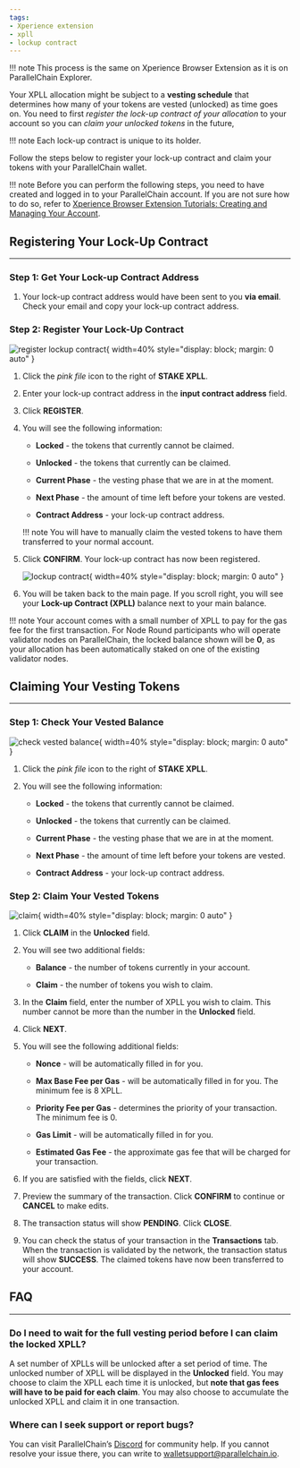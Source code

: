 ```yaml
---
tags:
- Xperience extension
- xpll
- lockup contract
---
```

!!! note
    This process is the same on Xperience Browser Extension as it is on ParallelChain Explorer. 
    
Your XPLL allocation might be subject to a **vesting schedule** that determines how many of your tokens are vested (unlocked) as time goes on. You need to first *register the lock-up contract of your allocation* to your account so you can *claim your unlocked tokens* in the future, 

!!! note 
    Each lock-up contract is unique to its holder.  

Follow the steps below to register your lock-up contract and claim your tokens with your ParallelChain wallet.  

!!! note
    Before you can perform the following steps, you need to have created and logged in to your ParallelChain account. If you are not sure how to do so, refer to [Xperience Browser Extension Tutorials: Creating and Managing Your Account](./create_account.md). 

## Registering Your Lock-Up Contract
---
### Step 1: Get Your Lock-up Contract Address 
1. Your lock-up contract address would have been sent to you **via email**. Check your email and copy your lock-up contract address.

### Step 2: Register Your Lock-Up Contract 
![register lockup contract](../../img/extension/12_Register%20Your%20Lock-Up%20Contract.svg){ width=40%  style="display: block; margin: 0 auto" } 

1. Click the *pink file* icon to the right of **STAKE XPLL**. 

2. Enter your lock-up contract address in the **input contract address** field. 

3. Click **REGISTER**. 

3. You will see the following information: 

    - **Locked** - the tokens that currently cannot be claimed. 

    - **Unlocked** - the tokens that currently can be claimed. 

    - **Current Phase** - the vesting phase that we are in at the moment. 

    - **Next Phase** - the amount of time left before your tokens are vested. 

    - **Contract Address** - your lock-up contract address.  

    !!! note
        You will have to manually claim the vested tokens to have them transferred to your normal account. 

4. Click **CONFIRM**. Your lock-up contract has now been registered. 

    ![lockup contract](../../img/extension/13_Lock-Up%20Contract%20Balance.svg){ width=40%  style="display: block; margin: 0 auto" } 

5. You will be taken back to the main page. If you scroll right, you will see your **Lock-up Contract (XPLL)** balance next to your main balance. 

!!! note
    Your account comes with a small number of XPLL to pay for the gas fee for the first transaction. For Node Round participants who will operate validator nodes on ParallelChain, the locked balance shown will be **0**, as your allocation has been automatically staked on one of the existing validator nodes. 

## Claiming Your Vesting Tokens
---
### Step 1: Check Your Vested Balance 
![check vested balance](../../img/extension/14_Select%20a%20validator.svg){ width=40%  style="display: block; margin: 0 auto" } 

1. Click the *pink file* icon to the right of **STAKE XPLL**. 

2. You will see the following information: 

    - **Locked** - the tokens that currently cannot be claimed. 

    - **Unlocked** - the tokens that currently can be claimed. 

    - **Current Phase** - the vesting phase that we are in at the moment. 

    - **Next Phase** - the amount of time left before your tokens are vested. 

    - **Contract Address** - your lock-up contract address.  

### Step 2: Claim Your Vested Tokens 
![claim](../../img/extension/15_Claim.svg){ width=40%  style="display: block; margin: 0 auto" } 

1. Click **CLAIM** in the **Unlocked** field. 

2. You will see two additional fields: 

    - **Balance** - the number of tokens currently in your account. 

    - **Claim** - the number of tokens you wish to claim. 

3. In the **Claim** field, enter the number of XPLL you wish to claim. This number cannot be more than the number in the **Unlocked** field. 

4. Click **NEXT**. 

5. You will see the following additional fields: 

    - **Nonce** - will be automatically filled in for you. 

    - **Max Base Fee per Gas** - will be automatically filled in for you. The minimum fee is 8 XPLL. 

    - **Priority Fee per Gas** - determines the priority of your transaction. The minimum fee is 0. 

    - **Gas Limit** - will be automatically filled in for you. 

    - **Estimated Gas Fee** - the approximate gas fee that will be charged for your transaction. 


6. If you are satisfied with the fields, click **NEXT**. 

7. Preview the summary of the transaction. Click **CONFIRM** to continue or **CANCEL** to make edits. 

8. The transaction status will show **PENDING**. Click **CLOSE**. 

9. You can check the status of your transaction in the **Transactions** tab. When the transaction is validated by the network, the transaction status will show **SUCCESS**. The claimed tokens have now been transferred to your account. 

## FAQ
---
### Do I need to wait for the full vesting period before I can claim the locked XPLL? 

A set number of XPLLs will be unlocked after a set period of time. The unlocked number of XPLL will be displayed in the **Unlocked** field. You may choose to claim the XPLL each time it is unlocked, but **note that gas fees will have to be paid for each claim**. You may also choose to accumulate the unlocked XPLL and claim it in one transaction. 

### Where can I seek support or report bugs? 
You can visit ParallelChain’s [Discord](https://discord.gg/parallelchainofficial) for community help. If you cannot resolve your issue there, you can write to [walletsupport@parallelchain.io](mailto:walletsupport@parallelchain.io). 